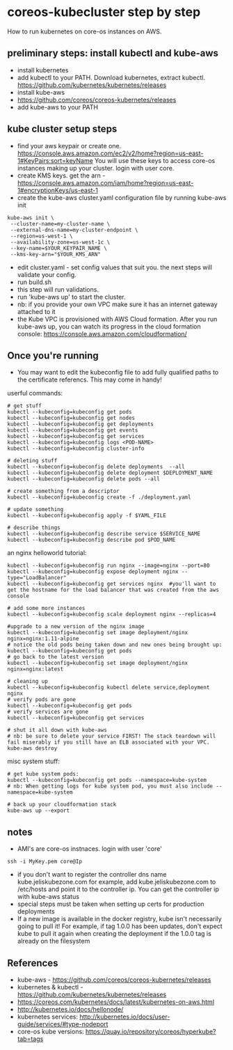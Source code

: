 # coreos-kubecluster step by step

How to run kubernetes on core-os instances on AWS.

preliminary steps: install kubectl and kube-aws
------------------
* install kubernetes
 * add kubectl to your PATH. Download kubernetes, extract kubectl. https://github.com/kubernetes/kubernetes/releases
* install kube-aws 
 * https://github.com/coreos/coreos-kubernetes/releases
 * add kube-aws to your PATH

kube cluster setup steps
--------------------------
* find your aws keypair or create one. https://console.aws.amazon.com/ec2/v2/home?region=us-east-1#KeyPairs:sort=keyName You will use these keys to access core-os instances making up your cluster. login with user core.
* create KMS keys. get the arn - https://console.aws.amazon.com/iam/home?region=us-east-1#encryptionKeys/us-east-1 
* create the kube-aws cluster.yaml configuration file by running kube-aws init 
```
kube-aws init \
 --cluster-name=my-cluster-name \
 --external-dns-name=my-cluster-endpoint \
 --region=us-west-1 \
 --availability-zone=us-west-1c \
 --key-name=$YOUR_KEYPAIR_NAME \
 --kms-key-arn="$YOUR_KMS_ARN"
```
* edit cluster.yaml - set config values that suit you. the next steps will validate your config.
* run build.sh
 * this step will run validations. 
* run 'kube-aws up' to start the cluster.
 * nb: if you provide your own VPC make sure it has an internet gateway attached to it
 * the Kube VPC is provisioned with AWS Cloud formation. After you run kube-aws up, you can watch its progress in the cloud formation console: https://console.aws.amazon.com/cloudformation/ 
 
Once you're running
-------------------
* You may want to edit the kubeconfig file to add fully qualified paths to the certificate referencs. This may come in handy!

userful commands:
```
# get stuff
kubectl --kubeconfig=kubeconfig get pods
kubectl --kubeconfig=kubeconfig get nodes
kubectl --kubeconfig=kubeconfig get deployments
kubectl --kubeconfig=kubeconfig get events
kubectl --kubeconfig=kubeconfig get services
kubectl --kubeconfig=kubeconfig logs <POD-NAME>
kubectl --kubeconfig=kubeconfig cluster-info

# deleting stuff
kubectl --kubeconfig=kubeconfig delete deployments  --all
kubectl --kubeconfig=kubeconfig delete deployment $DEPLOYMENT_NAME
kubectl --kubeconfig=kubeconfig delete pods --all

# create something from a descriptor
kubectl --kubeconfig=kubeconfig create -f ./deployment.yaml

# update something
kubectl --kubeconfig=kubeconfig apply -f $YAML_FILE

# describe things
kubectl --kubeconfig=kubeconfig describe service $SERVICE_NAME
kubectl --kubeconfig=kubeconfig describe pod $POD_NAME
```

an nginx helloworld tutorial:
```
kubectl --kubeconfig=kubeconfig run nginx --image=nginx --port=80
kubectl --kubeconfig=kubeconfig expose deployment nginx --type="LoadBalancer"
kubectl --kubeconfig=kubeconfig get services nginx  #you'll want to get the hostname for the load balancer that was created from the aws console

# add some more instances
kubectl --kubeconfig=kubeconfig scale deployment nginx --replicas=4

#upgrade to a new version of the nginx image
kubectl --kubeconfig=kubeconfig set image deployment/nginx nginx=nginx:1.11-alpine
# notice the old pods being taken down and new ones being brought up: 
kubectl --kubeconfig=kubeconfig get pods
# go back to the latest version
kubectl --kubeconfig=kubeconfig set image deployment/nginx nginx=nginx:latest

# cleaning up
kubectl --kubeconfig=kubeconfig kubectl delete service,deployment nginx
# verify pods are gone
kubectl --kubeconfig=kubeconfig get pods
# verify services are gone
kubectl --kubeconfig=kubeconfig get services

# shut it all down with kube-aws
# nb: be sure to delete your service FIRST! The stack teardown will fail miserably if you still have an ELB associated with your VPC.
kube-aws destroy  
```

misc system stuff:
```
# get kube system pods:
kubectl --kubeconfig=kubeconfig get pods --namespace=kube-system
# nb: When getting logs for kube system pod, you must also include --namespace=kube-system

# back up your cloudformation stack
kube-aws up --export
```


notes
------
* AMI's are core-os instnaces.  login with user 'core'
```
ssh -i MyKey.pem core@Ip
```
* if you don't want to register the controller dns name kube.jeliskubezone.com for example, add kube.jeliskubezone.com to /etc/hosts and point it to the controller
ip. You can get the controller ip with kube-aws status
* special steps must be taken when setting up certs for production deployments
* If a new image is available in the docker registry, kube isn't necessarily going to pull it! For example, if tag 1.0.0 has been updates, don't expect kube to pull it again when creating the deployment if the 1.0.0 tag is already on the filesystem

References
------------
* kube-aws - https://github.com/coreos/coreos-kubernetes/releases 
* kubernetes & kubectl - https://github.com/kubernetes/kubernetes/releases 
* https://coreos.com/kubernetes/docs/latest/kubernetes-on-aws.html
* http://kubernetes.io/docs/hellonode/ 
* kubernetes services: http://kubernetes.io/docs/user-guide/services/#type-nodeport
* core-os kube versions: https://quay.io/repository/coreos/hyperkube?tab=tags
